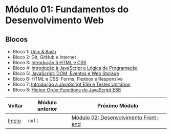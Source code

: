 # Módulo 01: Fundamentos do Desenvolvimento Web

## Blocos

- Bloco 1: [Unix & Bash](https://github.com/miguel5g/trybe/tree/main/01-fundamentos/01-unix%20%26%20bash)
- Bloco 2: Git, GitHub e Internet
- Bloco 3: [Introdução à HTML e CSS](https://github.com/miguel5g/trybe/tree/main/01-fundamentos/03-introducao-a-html-e-css)
- Bloco 4: [Introdução à JavaScript e Lógica de Programação](https://github.com/miguel5g/trybe/tree/main/01-fundamentos/04-Introdu%C3%A7%C3%A3o%20%C3%A0%20JavaScript%20e%20L%C3%B3gica%20de%20Programa%C3%A7%C3%A3o)
- Bloco 5: [JavaScript: DOM, Eventos e Web Storage](https://github.com/miguel5g/trybe/tree/main/01-fundamentos/05-JavaScript:%20DOM%2C%20Eventos%20e%20Web%20Storage)
- Bloco 6: HTML e CSS: Forms, Flexbox e Responsivo
- Bloco 7: [Introdução à JavaScript ES6 e Testes Unitários](https://github.com/miguel5g/trybe/tree/main/01-fundamentos/07-Introdu%C3%A7%C3%A3o%20%C3%A0%20JavaScript%20ES6%20e%20Testes%20Unit%C3%A1rios)
- Bloco 8: [Higher Order Functions do JavaScript ES6](https://github.com/miguel5g/trybe/tree/main/01-fundamentos/08-Higher%20Order%20Functions%20do%20JavaScript%20ES6)

| Voltar                                                | Módulo anterior | Próximo Módulo                                                                                   |
| ----------------------------------------------------- | --------------- | ------------------------------------------------------------------------------------------------ |
| [Início](https://github.com/miguel5g/trybe/tree/main) | `null`          | [Módulo 02: Desenvolvimento Front-end](https://github.com/miguel5g/trybe/tree/main/02-front-end) |
